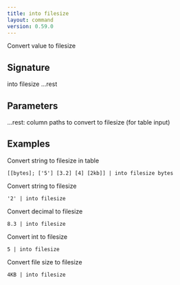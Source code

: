 ```yaml
---
title: into filesize
layout: command
version: 0.59.0
---
```


Convert value to filesize

## Signature

into filesize ...rest

## Parameters

  ...rest: column paths to convert to filesize (for table input)

## Examples

Convert string to filesize in table
```shell
[[bytes]; ['5'] [3.2] [4] [2kb]] | into filesize bytes
```

Convert string to filesize
```shell
'2' | into filesize
```

Convert decimal to filesize
```shell
8.3 | into filesize
```

Convert int to filesize
```shell
5 | into filesize
```

Convert file size to filesize
```shell
4KB | into filesize
```

